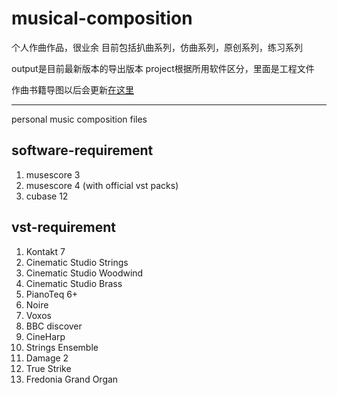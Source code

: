 # musical-composition

个人作曲作品，很业余
目前包括扒曲系列，仿曲系列，原创系列，练习系列

output是目前最新版本的导出版本
project根据所用软件区分，里面是工程文件

作曲书籍导图以后会更新[在这里](https://github.com/Ryu613/books/tree/master/mindmap/%E4%BD%9C%E6%9B%B2)

---

personal music composition files

## software-requirement

1. musescore 3
2. musescore 4 (with official vst packs)
3. cubase 12

## vst-requirement
1. Kontakt 7
2. Cinematic Studio Strings
3. Cinematic Studio Woodwind
4. Cinematic Studio Brass
5. PianoTeq 6+
6. Noire
7. Voxos
8. BBC discover
9. CineHarp
10. Strings Ensemble
11. Damage 2
12. True Strike
13. Fredonia Grand Organ
